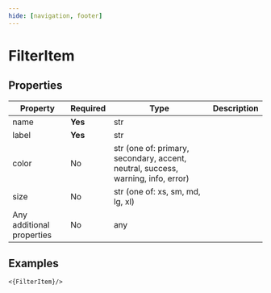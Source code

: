 ```yaml
---
hide: [navigation, footer]
---
```

# FilterItem

## Properties

| Property | Required | Type | Description |
|----------|----------|------|-------------|
|name|**Yes**|str||
|label|**Yes**|str||
|color|No|str (one of: primary, secondary, accent, neutral, success, warning, info, error)||
|size|No|str (one of: xs, sm, md, lg, xl)||
|Any additional properties|No|any||

## Examples

```
<{FilterItem}/>
```
